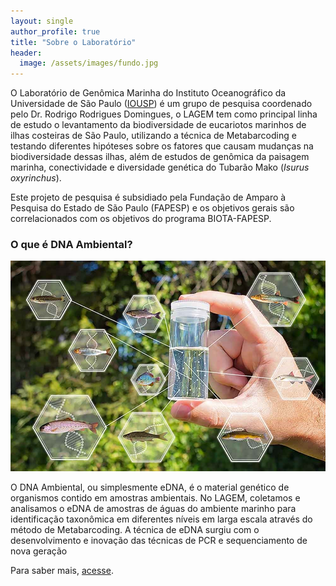 ```yaml
---
layout: single
author_profile: true
title: "Sobre o Laboratório"
header:
  image: /assets/images/fundo.jpg
---
```


O Laboratório de Genômica Marinha do Instituto Oceanográfico da Universidade de São Paulo ([IOUSP](https://www.io.usp.br/)) é um grupo de pesquisa coordenado pelo Dr. Rodrigo Rodrigues Domingues, o LAGEM tem como principal linha de estudo o levantamento da biodiversidade de eucariotos marinhos de ilhas costeiras de São Paulo, utilizando a técnica de Metabarcoding e testando diferentes hipóteses sobre os fatores que causam mudanças na biodiversidade dessas ilhas, além de estudos de genômica da paisagem marinha, conectividade e diversidade genética do Tubarão Mako (*Isurus oxyrinchus*). 

Este projeto de pesquisa é subsidiado pela Fundação de Amparo à Pesquisa do Estado de São Paulo (FAPESP) e os objetivos gerais são correlacionados com os objetivos do programa BIOTA-FAPESP.

### O que é DNA Ambiental?

![](/assets/images/edna.jpg)

O DNA Ambiental, ou simplesmente eDNA, é o material genético de organismos contido em amostras ambientais. No LAGEM, coletamos e analisamos o eDNA de amostras de águas do ambiente marinho para identificação taxonômica em diferentes níveis em larga escala através do método de Metabarcoding. 
A técnica de eDNA surgiu com o desenvolvimento e inovação das técnicas de PCR e sequenciamento de nova geração 

Para saber mais, [acesse](https://ecomolconsultoria.com.br/servicos-ecomol-consultoria/edna-metabarcoding/).

